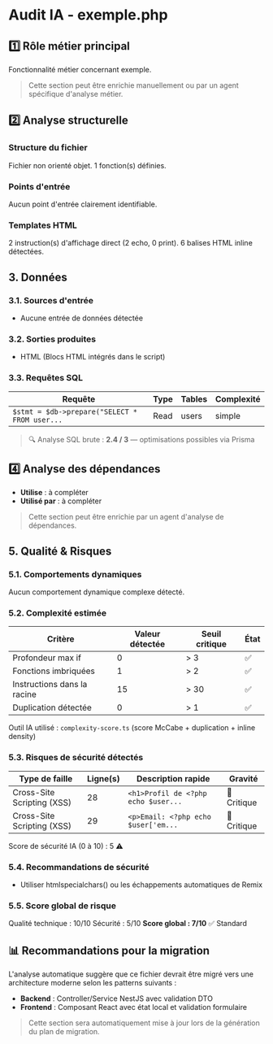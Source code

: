 # Audit IA - exemple.php

## 1️⃣ Rôle métier principal
Fonctionnalité métier concernant exemple.

> Cette section peut être enrichie manuellement ou par un agent spécifique d'analyse métier.

## 2️⃣ Analyse structurelle
### Structure du fichier
Fichier non orienté objet. 1 fonction(s) définies. 

### Points d'entrée
Aucun point d'entrée clairement identifiable.

### Templates HTML
2 instruction(s) d'affichage direct (2 echo, 0 print). 6 balises HTML inline détectées. 

## 3. Données

### 3.1. Sources d'entrée
- Aucune entrée de données détectée


### 3.2. Sorties produites
- HTML (Blocs HTML intégrés dans le script)


### 3.3. Requêtes SQL
| Requête | Type | Tables | Complexité |
|--------|------|--------|------------|
| `$stmt = $db->prepare("SELECT * FROM user...` | Read | users | simple |

> 🔍 Analyse SQL brute : **2.4 / 3** — optimisations possibles via Prisma

## 4️⃣ Analyse des dépendances
- **Utilise** : à compléter
- **Utilisé par** : à compléter

> Cette section peut être enrichie par un agent d'analyse de dépendances.

## 5. Qualité & Risques

### 5.1. Comportements dynamiques
Aucun comportement dynamique complexe détecté.



### 5.2. Complexité estimée
| Critère | Valeur détectée | Seuil critique | État |
|---------|----------------|---------------|-------|
| Profondeur max if | 0  | > 3 | ✅ |
| Fonctions imbriquées | 1  | > 2 | ✅ |
| Instructions dans la racine | 15  | > 30 | ✅ |
| Duplication détectée | 0  | > 1 | ✅ |


Outil IA utilisé : `complexity-score.ts` (score McCabe + duplication + inline density)

### 5.3. Risques de sécurité détectés
| Type de faille | Ligne(s) | Description rapide | Gravité |
|--------------|---------|-------------------|--------|
| Cross-Site Scripting (XSS) | 28 | `<h1>Profil de <?php echo $user...` | 🔴 Critique |
| Cross-Site Scripting (XSS) | 29 | `<p>Email: <?php echo $user['em...` | 🔴 Critique |


Score de sécurité IA (0 à 10) : 5 ⚠️

### 5.4. Recommandations de sécurité

- Utiliser htmlspecialchars() ou les échappements automatiques de Remix

### 5.5. Score global de risque

Qualité technique : 10/10
Sécurité : 5/10
**Score global : 7/10** ✅ Standard

## 📊 Recommandations pour la migration

L'analyse automatique suggère que ce fichier devrait être migré vers une architecture moderne selon les patterns suivants :

- **Backend** : Controller/Service NestJS avec validation DTO
- **Frontend** : Composant React avec état local et validation formulaire

> Cette section sera automatiquement mise à jour lors de la génération du plan de migration.
